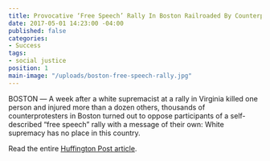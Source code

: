 ```yaml
---
title: Provocative ‘Free Speech’ Rally In Boston Railroaded By Counterprotesters
date: 2017-05-01 14:23:00 -04:00
published: false
categories:
- Success
tags:
- social justice
position: 1
main-image: "/uploads/boston-free-speech-rally.jpg"
---
```


BOSTON ― A week after a white supremacist at a rally in Virginia killed one person and injured more than a dozen others, thousands of counterprotesters in Boston turned out to oppose participants of a self-described “free speech” rally with a message of their own: White supremacy has no place in this country.

Read the entire [Huffington Post article](https://www.huffingtonpost.com/entry/boston-rally_us_59963564e4b0e8cc855cbb42).